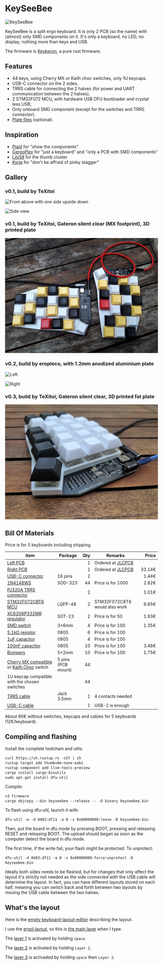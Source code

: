 # KeySeeBee

![KeySeeBee](images/keyseebee.jpg)

KeySeeBee is a split ergo keyboard. It is only 2 PCB (so the name)
with (almost) only SMD components on it. It's only a keyboard, no LED,
no display, nothing more than keys and USB.

The firmware is [Keyberon](https://github.com/TeXitoi/keyberon), a
pure rust firmware.

## Features

 * 44 keys, using Cherry MX or Kailh choc switches, only 1U keycaps.
 * USB-C connector on the 2 sides.
 * TRRS cable for connecting the 2 halves (for power and UART communication between the 2 halves).
 * 2 STM32F072 MCU, with hardware USB DFU bootloader and crystal less USB;
 * Only onboard SMD component (except for the switches and TRRS
   connector).
 * [Plate files](cad/) (optional).

## Inspiration

 * [Plaid](https://github.com/hsgw/plaid) for "show the components"
 * [GergoPlex](https://www.gboards.ca/product/gergoplex) for "just a keyboard" and "only a PCB with SMD components"
 * [Lily58](https://github.com/kata0510/Lily58) for the thumb cluster
 * [Kyria](https://blog.splitkb.com/blog/introducing-the-kyria) for
   "don't be affraid of pinky stagger"

## Gallery

### v0.1, build by TeXitoi

![From above with one side upside down](images/above-with-back.jpg)

![Side view](images/side-view.jpg)

### v0.1, build by TeXitoi, Gateron silent clear (MX footprint), 3D printed plate

![From above](images/mx-and-plate.jpg)

### v0.2, build by eropleco, with 1.2mm anodized aluminium plate

![Left](images/eropleco-left.jpg)

![Right](images/eropleco-right.jpg)

### v0.3, build by TeXitoi, Gateron silent clear, 3D printed fat plate

![Side view](images/fat-plate.jpg)

## Bill Of Materials

Price is for 5 keyboards including shipping.

|Item                                                                      |Package|Qty|Remarks                                |Price |
|--------------------------------------------------------------------------|-------|--:|---------------------------------------|-----:|
|[Left PCB](pcb/gerbers/)                                                  |       |  1|Ordered at [JLCPCB](https://jlcpcb.com)|      |
|[Right PCB](pcb/gerbers/)                                                 |       |  1|Ordered at [JLCPCB](https://jlcpcb.com)|33.14€|
|[USB-C connector](https://www.aliexpress.com/item/33004501788.html)       |16 pins|  2|                                       | 1.44€|
|[1N4148WS](https://www.aliexpress.com/item/32774043752.html)              |SOD-323| 44|Price is for 1000                      | 2.82€|
|[PJ320A TRRS connector](https://www.aliexpress.com/item/4000661212458.html)|      |  2|                                       | 1.01€|
|[STM32F072CBT6 MCU](https://www.aliexpress.com/item/1005002841528809.html)|LQFP-48|  2|STM32F072C8T6 would also work          | 9.65€|
|[XC6206P332MR regulator](https://www.aliexpress.com/item/33015891307.html)|SOT-23 |  2|Price is for 50                        | 1.93€|
|[SMD switch](https://www.aliexpress.com/item/4000546059630.html)          | 3×6mm |  4|Price is for 100                       | 1.35€|
|[5.1kΩ resistor](https://www.aliexpress.com/item/32865947306.html)        | 0805  |  6|Price is for 100                       |      |
|[1µF capacitor](https://www.aliexpress.com/item/32964553793.html)         | 0805  |  4|Price is for 100                       |      |
|[100nF capacitor](https://www.aliexpress.com/item/32964553793.html)       | 0805  | 10|Price is for 100                       | 3.46€|
|[Bumpers](https://www.aliexpress.com/item/32289191938.html)               | 5×2mm | 10|Price is for 100                       | 1.75€|
|[Cherry MX compatible](https://www.aliexpress.com/item/32836368723.html) or [Kailh Choc](https://www.aliexpress.com/item/1005005883472162.html) switch|5 pins (PCB mount)|44| | |
|1U keycap compatible with the chosen switches                             |       | 44|                                       |      |
|[TRRS cable](https://www.aliexpress.com/item/1005003677396291.html)       |Jack 3.5mm| 1|4 contacts needed                    |      |
|[USB-C cable](https://www.aliexpress.com/item/1005002811739151.html)      |       |  1|USB-2 is enough                        |      |

About 60€ without switches, keycaps and cables for 5 keyboards
(12€/keyboard).

## Compiling and flashing

Install the complete toolchain and utils:

```shell
curl https://sh.rustup.rs -sSf | sh
rustup target add thumbv6m-none-eabi
rustup component add llvm-tools-preview
cargo install cargo-binutils
sudo apt-get install dfu-util
```

Compile:

```shell
cd firmware
cargo objcopy --bin keyseebee --release -- -O binary keyseebee.bin
```

To flash using dfu-util, launch it with:
```shell
dfu-util -w -d 0483:df11 -a 0 -s 0x08000000:leave -D keyseebee.bin
```
Then, put the board in dfu mode by pressing BOOT, pressing and releasing
RESET and releasing BOOT. The upload should began as soon as the
computer detect the board in dfu mode.

The first time, if the write fail, your flash might be protected. To
unprotect:

```shell
dfu-util -d 0483:df11 -a 0 -s 0x08000000:force:unprotect -D keyseebee.bin
```

Ideally both sides needs to be flashed, but for changes that only affect the layout it's strictly not needed as the side connected with the USB cable will determine the layout. In fact, you can have different layouts stored on each half, meaning you can switch back and forth between two layouts by moving the USB cable between the two halves.

## What's the layout

Here is the [empty keyboard-layout-editor](http://www.keyboard-layout-editor.com/##@_name=Keyseebee%3B&@_y:0.35&x:3&sm=cherry&a:7&f:4%3B&=&_x:9%3B&=%3B&@_y:-0.85&x:2%3B&=&_x:1%3B&=&_x:7%3B&=&_x:1%3B&=%3B&@_y:-0.875&x:5%3B&=&_x:5%3B&=%3B&@_y:-0.625&x:1%3B&=&_x:13%3B&=%3B&@_y:-0.8500000000000001%3B&=&_x:15&f:3%3B&=%3B&@_y:-0.8&x:3&f:4%3B&=&_x:9%3B&=%3B&@_y:-0.8500000000000001&x:2%3B&=&_x:1%3B&=&_x:7%3B&=&_x:1%3B&=%3B&@_y:-0.875&x:5%3B&=&_x:5%3B&=%3B&@_y:-0.625&x:1%3B&=&_x:13%3B&=%3B&@_y:-0.8500000000000001%3B&=&_x:15&f:3%3B&=%3B&@_y:-0.7999999999999998&x:3&f:4%3B&=&_x:9%3B&=%3B&@_y:-0.8500000000000001&x:2%3B&=&_x:1%3B&=&_x:7%3B&=&_x:1%3B&=%3B&@_y:-0.875&x:5%3B&=&_x:5%3B&=%3B&@_y:-0.625&x:1%3B&=&_x:13%3B&=%3B&@_y:-0.8500000000000001%3B&=&_x:15&f:3%3B&=%3B&@_y:-0.6499999999999999&x:2.5&f:4%3B&=&_x:10%3B&=%3B&@_rx:4&ry:8.175&y:-4.675&x:-0.5%3B&=%3B&@_y:-0.875&x:0.5%3B&=%3B&@_rx:13&y:-4.675&x:-0.5%3B&=%3B&@_y:-0.875&x:-1.5%3B&=%3B&@_r:30&rx:4&y:-4.825&x:-0.5&f:3%3B&=%3B&@_r:-30&rx:13&y:-4.825&x:-0.5%3B&=) describing the layout.

I use the [ergol layout](https://ergol.org), so this is [the main layer](http://www.keyboard-layout-editor.com/##@_name=keyseebee%20Ergo-l%3B&@_y:0.35&x:3&sm=cherry&f:4%3B&=%0A%0A%C5%93%0A%3E%0A%0A%0AO&_x:9%3B&=%0A%0A%2F_%0A*%0A%0A%0AD%3B&@_y:-0.8500000000000001&x:2%3B&=%0A%0A%C3%A7%0A%3C%0A%0A%0AC&_x:1%3B&=%0A%0A%C3%B4%0A$%0A%0A%0AP&_x:7%3B&=%0A%0A%C2%B5%0A%2F&%0A%0A%0AM&_x:1%3B&=!%0A%E2%91%A0%0A%C2%A8%0A'%3B&@_y:-0.875&x:5%3B&=%0A%0A%0A%25%0A%0A%0AW&_x:5%3B&=%0A%0A%0A%2F@%0A%0A%0AJ%3B&@_y:-0.625&x:1%3B&=%0A%0A%C3%A2%0A%5E%0A%0A%0AQ&_x:13%3B&=%0A%0A%C3%BB%0A%60%0A%0A%0AY%3B&@_y:-0.8500000000000001&a:6%3B&=Tab&_x:15&a:4&f:3%3B&=%7B%0A%5B%3B&@_y:-0.7999999999999998&x:3&f:4%3B&=%0A%0A%C3%A8%0A%29%0A%0A%0AE&_x:9%3B&=%0A%0A%C3%AE%0A-%0A%0A%0AT%3B&@_y:-0.8500000000000001&x:2%3B&=%0A%0A%C3%A9%0A%28%0A%0A%0AS&_x:1%3B&=%0A%0A%C3%AA%0A%7D%0A%0A%0AN&_x:7%3B&=%0A%0A%29%0A+%0A%0A%0AR&_x:1%3B&=%0A%0A%C3%AF%0A%2F%2F%0A%0A%0AI%3B&@_y:-0.875&x:5%3B&=%0A%0A%C3%B1%0A%2F=%0A%0A%0AF&_x:5%3B&=%0A%0A%28%0A%5C%0A%0A%0AL%3B&@_y:-0.625&x:1%3B&=%0A%0A%C3%A0%0A%7B%0A%0A%0AA&_x:13%3B&=%0A%0A%C3%B9%0A%22%0A%0A%0AU%3B&@_y:-0.8500000000000001%3B&=%7D%0A%5D&_x:15&f:3%3B&=%22%0A'%3B&@_y:-0.7999999999999998&x:3&f:4%3B&=%3F%0A-%0A%E2%80%91%0A%5D&_x:9%3B&=%0A%0A%CE%B1%0A%2F%3B%0A%0A%0AG%3B&@_y:-0.8500000000000001&x:2%3B&=%0A%0A%C3%9F%0A%5B%0A%0A%0AX&_x:1%3B&=%0A%0A%E2%80%93%0A%2F_%0A%0A%0AV&_x:7%3B&=%0A%0A%0A!%0A%0A%0AH&_x:1%3B&=%2F%3B%0A,%0A%C2%B7%0A%2F:%3B&@_y:-0.875&x:5%3B&=%0A%0A%E2%80%94%0A%23%0A%0A%0AB&_x:5%3B&=%2F:%0A.%0A%E2%80%A6%0A%7C%3B&@_y:-0.625&x:1%3B&=%0A%0A%C3%A6%0A~%0A%0A%0AZ&_x:13%3B&=%0A%0A%C5%AD%0A%3F%0A%0A%0AK%3B&@_y:-0.8500000000000001%3B&=+%0A%2F=&_x:15&f:3%3B&=%7C%0A%5C%3B&@_y:-0.6500000000000004&x:2.5&a:6&f:4%3B&=GUI&_x:10%3B&=%E2%87%A7%20+%20AltGr%3B&@_rx:4&ry:8.175&y:-4.675000000000001&x:-0.5%3B&=Alt%3B&@_y:-0.875&x:0.5&a:0%3B&=nbsp%0A%E2%90%A3%0A%E2%80%99%0A%E2%90%A3%0Alayer%201%3B&@_rx:13&y:-4.675000000000001&x:-0.5&a:6%3B&=AltGr%3B&@_y:-0.875&x:-1.5&a:7%3B&=Layer%202%3B&@_r:30&rx:4&y:-4.825000000000001&x:-0.5&a:6&f:3%3B&=Ctrl%3B&@_r:-30&rx:13&y:-4.825000000000001&x:-0.5%3B&=%E2%87%A7) when I type.

The [layer 1](http://www.keyboard-layout-editor.com/##@_name=Keyseebee%20layer%201%3B&@_y:0.35&x:3&sm=cherry&a:7&f:4%3B&=Scroll%20Lock&_x:9%3B&=Del.%3B&@_y:-0.85&x:2%3B&=Caps%20Lock&_x:1%3B&=Print%20Scr.&_x:7%3B&=%E2%8C%AB&_x:1%3B&=Insert%3B&@_y:-0.875&x:5%3B&=%E2%87%A7%20+%20Tab&_x:5%3B&=%3B&@_y:-0.625&x:1%3B&=Break&_x:13%3B&=%3B&@_y:-0.8500000000000001%3B&=&_x:15&f:3%3B&=%3B&@_y:-0.8&x:3&f:4%3B&=Esc.%0A%0A%0A%0ACtrl&_x:9%3B&=%E2%96%BC%3B&@_y:-0.8500000000000001&x:2%3B&=Alt&_x:1%3B&=%E2%87%A7&_x:7%3B&=%E2%97%84&_x:1%3B&=%E2%96%B2%3B&@_y:-0.875&x:5%3B&=Tab&_x:5%3B&=%3B&@_y:-0.625&x:1%3B&=GUI&_x:13%3B&=%E2%96%BA%3B&@_y:-0.8500000000000001%3B&=&_x:15&f:3%3B&=%3B&@_y:-0.7999999999999998&x:3&f:4%3B&=Copy&_x:9%3B&=%E2%87%9F%3B&@_y:-0.8500000000000001&x:2%3B&=Cut&_x:1%3B&=Paste&_x:7%3B&=%E2%87%B1&_x:1%3B&=%E2%87%9E%3B&@_y:-0.875&x:5%3B&=&_x:5%3B&=%E2%8F%8E%3B&@_y:-0.625&x:1%3B&=Undo&_x:13%3B&=%E2%87%B2%3B&@_y:-0.8500000000000001%3B&=&_x:15&f:3%3B&=%3B&@_y:-0.6499999999999999&x:2.5&f:4%3B&=&_x:10%3B&=%3B&@_rx:4&ry:8.175&y:-4.675&x:-0.5%3B&=%3B&@_y:-0.875&x:0.5&g:true%3B&=%3B&@_rx:13&y:-4.675&x:-0.5&g:false%3B&=%3B&@_y:-0.875&x:-1.5%3B&=Layer%203%3B&@_r:30&rx:4&y:-4.825&x:-0.5&f:3%3B&=%3B&@_r:-30&rx:13&y:-4.825&x:-0.5&f:4%3B&=) is activated by holding `space`.

The [layer 2](http://www.keyboard-layout-editor.com/##@_name=keyseebee%20layer%203%3B&@_y:0.35&x:3&sm=cherry&a:7&f:4%3B&=%C2%BB&_x:9%3B&=%3B&@_y:-0.85&x:2%3B&=%C2%AB&_x:1%3B&=nbsp&_x:7%3B&=&_x:1%3B&=%E2%91%A0%3B&@_y:-0.875&x:5%3B&=&_x:5%3B&=%3B&@_y:-0.625&x:1%3B&=%E2%82%AC&_x:13%3B&=%3B&@_y:-0.8500000000000001%3B&=&_x:15&f:3%3B&=%3B&@_y:-0.8&x:3&f:4%3B&=3&_x:9%3B&=8%3B&@_y:-0.8500000000000001&x:2%3B&=2&_x:1%3B&=4&_x:7%3B&=7&_x:1%3B&=9%3B&@_y:-0.875&x:5%3B&=5&_x:5%3B&=6%3B&@_y:-0.625&x:1%3B&=1&_x:13%3B&=0%3B&@_y:-0.8500000000000001%3B&=%60&_x:15&f:3%3B&=%2F%2F%3B&@_y:-0.7999999999999998&x:3&f:4%3B&=%2F:&_x:9%3B&=-%3B&@_y:-0.8500000000000001&x:2%3B&=nbsp&_x:1%3B&=,&_x:7%3B&=+&_x:1%3B&=%2F%2F%3B&@_y:-0.875&x:5%3B&=%2F=&_x:5%3B&=.%3B&@_y:-0.625&x:1%3B&=&_x:13%3B&=*%3B&@_y:-0.8500000000000001%3B&=&_x:15&f:3%3B&=%3B&@_y:-0.6499999999999999&x:2.5&a:6&f:4%3B&=GUI&_x:10&a:7%3B&=%3B&@_rx:4&ry:8.175&y:-4.675&x:-0.5&a:6%3B&=Alt%3B&@_y:-0.875&x:0.5&a:7%3B&=Ctrl+%E2%90%A3%3B&@_rx:13&y:-4.675&x:-0.5%3B&=AltGr%3B&@_y:-0.875&x:-1.5&g:true%3B&=%3B&@_r:30&rx:4&y:-4.825&x:-0.5&g:false&a:6&f:3%3B&=Ctrl%3B&@_r:-30&rx:13&y:-4.825&x:-0.5%3B&=%E2%87%A7) is activated by holding `Layer 2`.

The [layer 3](http://www.keyboard-layout-editor.com/##@_name=Keyseebee%20layer%203%3B&@_y:0.35&x:3&sm=cherry&a:7&f:4%3B&=F3&_x:9%3B&=F8%3B&@_y:-0.85&x:2%3B&=F2&_x:1%3B&=F4&_x:7%3B&=F7&_x:1%3B&=F9%3B&@_y:-0.875&x:5%3B&=F5&_x:5%3B&=F6%3B&@_y:-0.625&x:1%3B&=F1&_x:13%3B&=F10%3B&@_y:-0.8500000000000001%3B&=&_x:15&f:3%3B&=%3B&@_y:-0.8&x:3&f:4%3B&=Ctrl&_x:9%3B&=Ctrl%3B&@_y:-0.8500000000000001&x:2%3B&=Alt&_x:1%3B&=%E2%87%A7&_x:7%3B&=%E2%87%A7&_x:1%3B&=Alt%3B&@_y:-0.875&x:5%3B&=&_x:5%3B&=%3B&@_y:-0.625&x:1%3B&=GUI&_x:13%3B&=GUI%3B&@_y:-0.8500000000000001%3B&=&_x:15&f:3%3B&=%3B&@_y:-0.7999999999999998&x:3&f:4%3B&=&_x:9%3B&=%3B&@_y:-0.8500000000000001&x:2%3B&=F12&_x:1%3B&=&_x:7%3B&=&_x:1%3B&=%3B&@_y:-0.875&x:5%3B&=&_x:5%3B&=%3B&@_y:-0.625&x:1%3B&=F11&_x:13%3B&=%3B&@_y:-0.8500000000000001%3B&=&_x:15&f:3%3B&=%3B&@_y:-0.6499999999999999&x:2.5&f:4%3B&=Boot%20DFU&_x:10%3B&=%3B&@_rx:4&ry:8.175&y:-4.675&x:-0.5%3B&=%3B&@_y:-0.875&x:0.5&g:true%3B&=%3B&@_rx:13&y:-4.675&x:-0.5&g:false%3B&=%3B&@_y:-0.875&x:-1.5&g:true%3B&=%3B&@_r:30&rx:4&y:-4.825&x:-0.5&g:false&f:3%3B&=%3B&@_r:-30&rx:13&y:-4.825&x:-0.5&f:4%3B&=)
is activaded by holding `space` then `Layer 2`.

